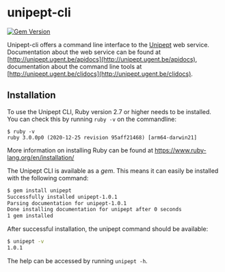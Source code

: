 # unipept-cli

[![Gem Version](https://badge.fury.io/rb/unipept.svg)](http://badge.fury.io/rb/unipept)

Unipept-cli offers a command line interface to the [Unipept](http://unipept.ugent.be) web service.
Documentation about the web service can be found at [http://unipept.ugent.be/apidocs](http://unipept.ugent.be/apidocs), documentation about the command line tools at [http://unipept.ugent.be/clidocs](http://unipept.ugent.be/clidocs).

## Installation

To use the Unipept CLI, Ruby version 2.7 or higher needs to be installed. You can check this by running `ruby -v` on the commandline:

```
$ ruby -v
ruby 3.0.0p0 (2020-12-25 revision 95aff21468) [arm64-darwin21]
```

More information on installing Ruby can be found at https://www.ruby-lang.org/en/installation/

The Unipept CLI is available as a _gem_. This means it can easily be installed with the following command:

```bash
$ gem install unipept
Successfully installed unipept-1.0.1
Parsing documentation for unipept-1.0.1
Done installing documentation for unipept after 0 seconds
1 gem installed
```

After successful installation, the unipept command should be available:

```bash
$ unipept -v
1.0.1
```

The help can be accessed by running `unipept -h`.
